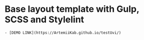 # Base layout template with Gulp, SCSS and Stylelint

    - [DEMO LINK](https://ArtemiiKab.github.io/testUvi/)
